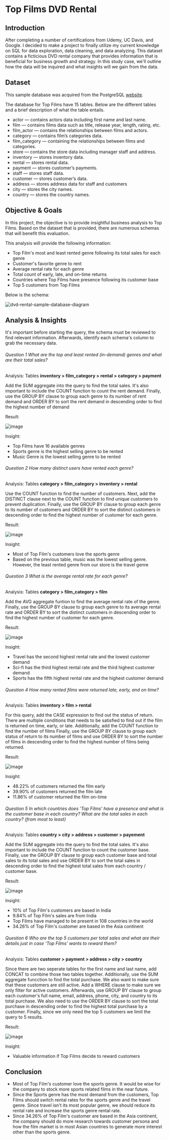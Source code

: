 # Top Films DVD Rental

## Introduction
After completing a number of certifications from Udemy, UC Davis, and Google. I decided to make a project to finally utilize my current knowledge on SQL for data exploration, data cleaning, and data analyzing. This dataset contains a ficticious DVD rental company that provides information that is beneficial for business growth and strategy. In this study case, we'll outline how the data will be inquired and what insights will we gain from the data. 

## Dataset 
This sample database was acquired from the PostgreSQL [website](https://www.postgresqltutorial.com/postgresql-getting-started/postgresql-sample-database/).

The database for Top Films have 15 tables. Below are the different tables and a brief description of what the table entails. 

* actor — contains actors data including first name and last name.
* film — contains films data such as title, release year, length, rating, etc.
* film_actor — contains the relationships between films and actors.
* category — contains film’s categories data.
* film_category — containing the relationships between films and categories.
* store — contains the store data including manager staff and address.
* inventory — stores inventory data.
* rental — stores rental data.
* payment — stores customer’s payments.
* staff — stores staff data.
* customer — stores customer’s data.
* address — stores address data for staff and customers
* city — stores the city names.
* country — stores the country names.

## Objective & Goals 

In this project, the objective is to provide insightful business analysis to Top Films. Based on the dataset that is provided, there are numerous schemas that will benefit this evaluation.

This analysis will provide the following information:
* Top Film's most and least rented genre following its total sales for each genre
* Customer's favorite genre to rent
* Average rental rate for each genre
* Total count of early, late, and on-time returns 
* Countries where Top Films have presence following its customer base
* Top 5 customers from Top Films

Below is the schema:

![dvd-rental-sample-database-diagram](https://user-images.githubusercontent.com/102846044/205462973-29e670de-6a34-418c-a609-f98dcd0e6395.png)

## Analysis & Insights

It's important before starting the query, the schema must be reviewed to find relevant information. Afterwards, identify each schema's column to grab the necessary data.

###### Question 1 What are the top and least rented (in-demand) genres and what are their total sales? 

Analysis: Tables **inventory > film_category > rental > category > payment** 

Add the SUM aggregate into the query to find the total sales. 
It's also important to include the COUNT function to count the rent demand. 
Finally, use the GROUP BY clause to group each genre to its number of rent demand and ORDER BY to sort the rent demand in descending order to find the highest number of demand

Result: 

![image](https://user-images.githubusercontent.com/102846044/205466458-a6c39e95-96e2-4e3c-8446-36d720a18a8b.png)

Insight: 
* Top Films have 16 available genres
* Sports genre is the highest selling genre to be rented
* Music Genre is the lowest selling genre to be rented 

###### Question 2 How many distinct users have rented each genre?

Analysis: Tables **category > film_category > inventory > rental** 

Use the COUNT function to find the number of customers. 
Next, add the DISTINCT clause next to the COUNT function to find unique customers to prevent duplication.
Finally, use the GROUP BY clause to group each genre to its number of customers and ORDER BY to sort the distinct customers in descending order to find the highest number of customer for each genre. 

Result: 

![image](https://user-images.githubusercontent.com/102846044/205467668-60772d2f-7025-4ba0-b053-cf38195467ee.png)

Insight: 
* Most of Top Film's customers love the sports genre
* Based on the previous table, music was the lowest selling genre. However, the least rented genre from our store is the travel genre

###### Question 3 What is the average rental rate for each genre? 

Analysis: Tables **category > film_category > film** 

Add the AVG aggregate funtion to find the average rental rate of the genre. 
Finally, use the GROUP BY clause to group each genre to its average rental rate and ORDER BY to sort the distinct customers in descending order to find the highest number of customer for each genre. 

Result: 

![image](https://user-images.githubusercontent.com/102846044/205468229-dcadb4e0-2132-4765-8a1a-1ff846b2dd88.png)

Insight: 
* Travel has the second highest rental rate and the lowest customer demand
* Sci-fi has the third highest rental rate and the third highest customer demand 
* Sports has the fifth highest rental rate and the highest customer demand 

###### Question 4 How many rented films were returned late, early, and on time?

Analysis: Tables **inventory > film > rental** 

For this query, add the CASE expression to find out the status of return. There are multiple conditions that needs to be satisfied to find out if the film is returned on time, early, or late.
Additionally, add the COUNT function to find the number of films
Finally, use the GROUP BY clause to group each status of return to its number of films and use ORDER BY to sort the number of films in descending order to find the highest number of films being returned. 

Result:

![image](https://user-images.githubusercontent.com/102846044/205518866-64f70129-42f6-4401-b702-959ad5285118.png)

Insight: 
* 48.22% of customers returned the film early 
* 39.90% of customers returned the film late 
* 11.86% of customer returned the film on-time 

###### Question 5 In which countries does ’Top Films’ have a presence and what is the customer base in each country? What are the total sales in each country? (from most to least)

Analysis: Tables **country > city > address > customer > payement**

Add the SUM aggregate into the query to find the total sales. 
It's also important to include the COUNT function to count the customer base. 
Finally, use the GROUP BY clause to group each customer base and total sales to its total sales and use ORDER BY to sort the total sales in descending order to find the highest total sales from each country / customer base.

Result: 

![image](https://user-images.githubusercontent.com/102846044/205519911-26f0a144-84ba-4e00-9505-2d5d100c1a6f.png)

Insight: 
* 10% of Top Film's customers are based in India 
* 9.84% of Top Film's sales are from India
* Top Films have managed to be present in 108 countries in the world 
* 34.26% of Top Film's customer are based in the Asia continent 

###### Question 6 Who are the top 5 customers per total sales and what are their details just in case ‘Top Films’ wants to reward them?

Analysis: Tables **customer > payment > address > city > country**

Since there are two seperate tables for the first name and last name, add CONCAT to combine those two tables together.
Additionally, use the SUM aggregate funcction to find the total purchase. We also want to make sure that these customers
are still active. Add a WHERE clause to make sure we only filter for active customers. 
Afterwards, use GROUP BY clause to group each customer's full name, email, address, phone, city, and country to its total purchase.
We also need to use the ORDER BY clause to sort the total purchase in descending order to find the highest total purchase by a customer. 
Finally, since we only need the top 5 customers we limit the query to 5 results. 

Result:

![image](https://user-images.githubusercontent.com/102846044/205759012-5366396c-edbf-4633-9ab6-d995eb23fdb5.png)

Insight: 
* Valuable information if Top Films decide to reward customers 

## Conclusion 

* Most of Top Film's customer love the sports genre. It would be wise for the company to stock more sports related films in the near future. 
* Since the Sports genre has the most demand from the customers, Top Films should switch rental rates for the sports genre and the travel genre. Since travel isn't its most popular genre, we should reduce its rental rate and increase the sports genre rental rate. 
* Since 34.26% of Top Film's customer are based in the Asia continent, the company should do more research towards customer persona and how the film market is in most Asian countries to generate more interest other than the sports genre. 

